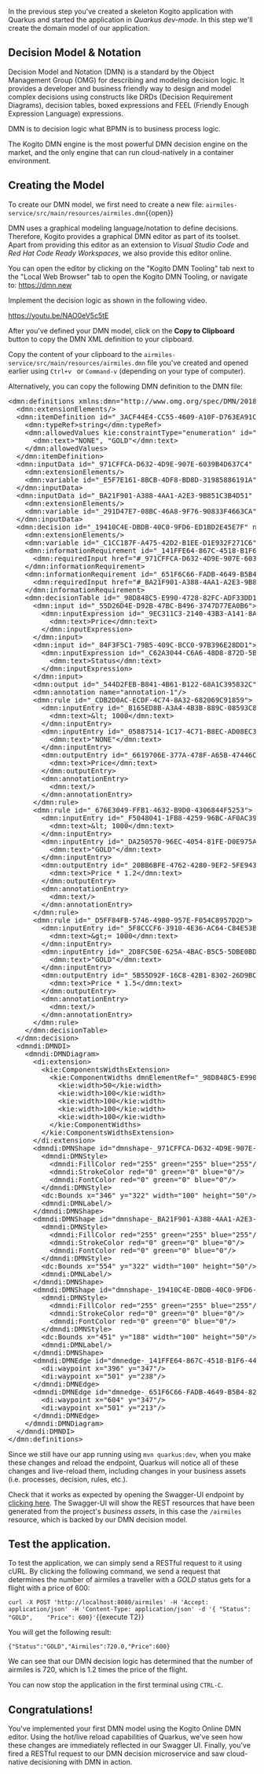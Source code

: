 In the previous step you've created a skeleton Kogito application with Quarkus and started the application in _Quarkus dev-mode_. In this step we'll create the domain model of our application.

## Decision Model & Notation

Decision Model and Notation (DMN) is a standard by the Object Management Group (OMG) for describing and modeling decision logic. It provides a developer and business friendly way to design and model complex decisions using constructs like DRDs (Decision Requirement Diagrams), decision tables, boxed expressions and FEEL (Friendly Enough Expression Language) expressions.

DMN is to decision logic what BPMN is to business process logic.

The Kogito DMN engine is the most powerful DMN decision engine on the market, and the only engine that can run cloud-natively in a container environment.

## Creating the Model

To create our DMN model, we first need to create a new file: `airmiles-service/src/main/resources/airmiles.dmn`{{open}}

DMN uses a graphical modeling language/notation to define decisions. Therefore, Kogito provides a graphical DMN editor as part of its toolset. Apart from providing this editor as an extension to _Visual Studio Code_ and _Red Hat Code Ready Workspaces_, we also  provide this editor online.

You can open the editor by clicking on the "Kogito DMN Tooling" tab next to the "Local Web Browser" tab to open the Kogito DMN Tooling, or navigate to: https://dmn.new

Implement the decision logic as shown in the following video.

https://youtu.be/NAO0eV5c5tE

After you've defined your DMN model, click on the **Copy to Clipboard** button to copy the DMN XML definition to your clipboard.

Copy the content of your clipboard to the `airmiles-service/src/main/resources/airmiles.dmn` file you've created and opened earlier using `Ctrl+v ` or `Command-v` (depending on your type of computer).

Alternatively, you can copy the following DMN definition to the DMN file:

<pre class="file" data-filename="./airmiles-service/src/main/resources/airmiles.dmn" data-target="replace">
&lt;dmn:definitions xmlns:dmn=&quot;http://www.omg.org/spec/DMN/20180521/MODEL/&quot; xmlns=&quot;https://kiegroup.org/dmn/_5D27A744-6EE3-4BC6-B891-9A8669912C99&quot; xmlns:di=&quot;http://www.omg.org/spec/DMN/20180521/DI/&quot; xmlns:kie=&quot;http://www.drools.org/kie/dmn/1.2&quot; xmlns:dmndi=&quot;http://www.omg.org/spec/DMN/20180521/DMNDI/&quot; xmlns:dc=&quot;http://www.omg.org/spec/DMN/20180521/DC/&quot; xmlns:feel=&quot;http://www.omg.org/spec/DMN/20180521/FEEL/&quot; id=&quot;_114F5D03-A27F-437C-9078-743D9F77C0BE&quot; name=&quot;airmiles&quot; typeLanguage=&quot;http://www.omg.org/spec/DMN/20180521/FEEL/&quot; namespace=&quot;https://kiegroup.org/dmn/_5D27A744-6EE3-4BC6-B891-9A8669912C99&quot;&gt;
  &lt;dmn:extensionElements/&gt;
  &lt;dmn:itemDefinition id=&quot;_3ACF44E4-CC55-4609-A10F-D763EA91CFF9&quot; name=&quot;Status&quot; isCollection=&quot;false&quot;&gt;
    &lt;dmn:typeRef&gt;string&lt;/dmn:typeRef&gt;
    &lt;dmn:allowedValues kie:constraintType=&quot;enumeration&quot; id=&quot;_53BADE3B-9AAB-4B8B-BD94-89B92791C90E&quot;&gt;
      &lt;dmn:text&gt;&quot;NONE&quot;, &quot;GOLD&quot;&lt;/dmn:text&gt;
    &lt;/dmn:allowedValues&gt;
  &lt;/dmn:itemDefinition&gt;
  &lt;dmn:inputData id=&quot;_971CFFCA-D632-4D9E-907E-6039B4D637C4&quot; name=&quot;Status&quot;&gt;
    &lt;dmn:extensionElements/&gt;
    &lt;dmn:variable id=&quot;_E5F7E161-8BCB-4DF8-BD8D-31985886191A&quot; name=&quot;Status&quot; typeRef=&quot;Status&quot;/&gt;
  &lt;/dmn:inputData&gt;
  &lt;dmn:inputData id=&quot;_BA21F901-A388-4AA1-A2E3-9B851C3B4D51&quot; name=&quot;Price&quot;&gt;
    &lt;dmn:extensionElements/&gt;
    &lt;dmn:variable id=&quot;_291D47E7-08BC-46A8-9F76-90833F4663CA&quot; name=&quot;Price&quot; typeRef=&quot;number&quot;/&gt;
  &lt;/dmn:inputData&gt;
  &lt;dmn:decision id=&quot;_19410C4E-DBDB-40C0-9FD6-ED1BD2E45E7F&quot; name=&quot;Airmiles&quot;&gt;
    &lt;dmn:extensionElements/&gt;
    &lt;dmn:variable id=&quot;_C1CC187F-A475-42D2-B1EE-D1E932F271C6&quot; name=&quot;Airmiles&quot; typeRef=&quot;number&quot;/&gt;
    &lt;dmn:informationRequirement id=&quot;_141FFE64-867C-4518-B1F6-445132968CB3&quot;&gt;
      &lt;dmn:requiredInput href=&quot;#_971CFFCA-D632-4D9E-907E-6039B4D637C4&quot;/&gt;
    &lt;/dmn:informationRequirement&gt;
    &lt;dmn:informationRequirement id=&quot;_651F6C66-FADB-4649-B5B4-8203E6207335&quot;&gt;
      &lt;dmn:requiredInput href=&quot;#_BA21F901-A388-4AA1-A2E3-9B851C3B4D51&quot;/&gt;
    &lt;/dmn:informationRequirement&gt;
    &lt;dmn:decisionTable id=&quot;_98D848C5-E990-4728-82FC-ADF33DD1919E&quot; hitPolicy=&quot;UNIQUE&quot; preferredOrientation=&quot;Rule-as-Row&quot;&gt;
      &lt;dmn:input id=&quot;_55D26D4E-D92B-47BC-B496-3747D77EA0B6&quot;&gt;
        &lt;dmn:inputExpression id=&quot;_9EC311C3-2140-43B3-A141-8A42DB00DB8D&quot; typeRef=&quot;number&quot;&gt;
          &lt;dmn:text&gt;Price&lt;/dmn:text&gt;
        &lt;/dmn:inputExpression&gt;
      &lt;/dmn:input&gt;
      &lt;dmn:input id=&quot;_84F3F5C1-79B5-409C-BCC0-97B396E28DD1&quot;&gt;
        &lt;dmn:inputExpression id=&quot;_C62A3044-C6A6-48D8-872D-5B330E0C8047&quot; typeRef=&quot;string&quot;&gt;
          &lt;dmn:text&gt;Status&lt;/dmn:text&gt;
        &lt;/dmn:inputExpression&gt;
      &lt;/dmn:input&gt;
      &lt;dmn:output id=&quot;_544D2FEB-B841-4B61-B122-68A1C395832C&quot;/&gt;
      &lt;dmn:annotation name=&quot;annotation-1&quot;/&gt;
      &lt;dmn:rule id=&quot;_CDB2D0AC-ECDF-4C74-8A32-682069C91859&quot;&gt;
        &lt;dmn:inputEntry id=&quot;_B165ED8B-A3A4-4B3B-889C-08593C8F9A87&quot;&gt;
          &lt;dmn:text&gt;&amp;lt; 1000&lt;/dmn:text&gt;
        &lt;/dmn:inputEntry&gt;
        &lt;dmn:inputEntry id=&quot;_05887514-1C17-4C71-B8EC-AD08EC30C0CF&quot;&gt;
          &lt;dmn:text&gt;&quot;NONE&quot;&lt;/dmn:text&gt;
        &lt;/dmn:inputEntry&gt;
        &lt;dmn:outputEntry id=&quot;_6619706E-377A-478F-A65B-47446C49EEEB&quot;&gt;
          &lt;dmn:text&gt;Price&lt;/dmn:text&gt;
        &lt;/dmn:outputEntry&gt;
        &lt;dmn:annotationEntry&gt;
          &lt;dmn:text/&gt;
        &lt;/dmn:annotationEntry&gt;
      &lt;/dmn:rule&gt;
      &lt;dmn:rule id=&quot;_676E3049-FFB1-4632-B9D0-4306844F5253&quot;&gt;
        &lt;dmn:inputEntry id=&quot;_F5048041-1FB8-4259-96BC-AF0AC391CB61&quot;&gt;
          &lt;dmn:text&gt;&amp;lt; 1000&lt;/dmn:text&gt;
        &lt;/dmn:inputEntry&gt;
        &lt;dmn:inputEntry id=&quot;_DA250570-96EC-4054-81FE-D0E975A5F365&quot;&gt;
          &lt;dmn:text&gt;&quot;GOLD&quot;&lt;/dmn:text&gt;
        &lt;/dmn:inputEntry&gt;
        &lt;dmn:outputEntry id=&quot;_20BB6BFE-4762-4280-9EF2-5FE9431645B2&quot;&gt;
          &lt;dmn:text&gt;Price * 1.2&lt;/dmn:text&gt;
        &lt;/dmn:outputEntry&gt;
        &lt;dmn:annotationEntry&gt;
          &lt;dmn:text/&gt;
        &lt;/dmn:annotationEntry&gt;
      &lt;/dmn:rule&gt;
      &lt;dmn:rule id=&quot;_D5FF84FB-5746-4980-957E-F054C8957D2D&quot;&gt;
        &lt;dmn:inputEntry id=&quot;_5F8CCCF6-3910-4E36-AC64-C84E53B49E01&quot;&gt;
          &lt;dmn:text&gt;&amp;gt;= 1000&lt;/dmn:text&gt;
        &lt;/dmn:inputEntry&gt;
        &lt;dmn:inputEntry id=&quot;_2D8FC50E-625A-4BAC-B5C5-5DBE0BD14991&quot;&gt;
          &lt;dmn:text&gt;&quot;GOLD&quot;&lt;/dmn:text&gt;
        &lt;/dmn:inputEntry&gt;
        &lt;dmn:outputEntry id=&quot;_5B55D92F-16C8-42B1-8302-26D9BC21EE3A&quot;&gt;
          &lt;dmn:text&gt;Price * 1.5&lt;/dmn:text&gt;
        &lt;/dmn:outputEntry&gt;
        &lt;dmn:annotationEntry&gt;
          &lt;dmn:text/&gt;
        &lt;/dmn:annotationEntry&gt;
      &lt;/dmn:rule&gt;
    &lt;/dmn:decisionTable&gt;
  &lt;/dmn:decision&gt;
  &lt;dmndi:DMNDI&gt;
    &lt;dmndi:DMNDiagram&gt;
      &lt;di:extension&gt;
        &lt;kie:ComponentsWidthsExtension&gt;
          &lt;kie:ComponentWidths dmnElementRef=&quot;_98D848C5-E990-4728-82FC-ADF33DD1919E&quot;&gt;
            &lt;kie:width&gt;50&lt;/kie:width&gt;
            &lt;kie:width&gt;100&lt;/kie:width&gt;
            &lt;kie:width&gt;100&lt;/kie:width&gt;
            &lt;kie:width&gt;100&lt;/kie:width&gt;
            &lt;kie:width&gt;100&lt;/kie:width&gt;
          &lt;/kie:ComponentWidths&gt;
        &lt;/kie:ComponentsWidthsExtension&gt;
      &lt;/di:extension&gt;
      &lt;dmndi:DMNShape id=&quot;dmnshape-_971CFFCA-D632-4D9E-907E-6039B4D637C4&quot; dmnElementRef=&quot;_971CFFCA-D632-4D9E-907E-6039B4D637C4&quot; isCollapsed=&quot;false&quot;&gt;
        &lt;dmndi:DMNStyle&gt;
          &lt;dmndi:FillColor red=&quot;255&quot; green=&quot;255&quot; blue=&quot;255&quot;/&gt;
          &lt;dmndi:StrokeColor red=&quot;0&quot; green=&quot;0&quot; blue=&quot;0&quot;/&gt;
          &lt;dmndi:FontColor red=&quot;0&quot; green=&quot;0&quot; blue=&quot;0&quot;/&gt;
        &lt;/dmndi:DMNStyle&gt;
        &lt;dc:Bounds x=&quot;346&quot; y=&quot;322&quot; width=&quot;100&quot; height=&quot;50&quot;/&gt;
        &lt;dmndi:DMNLabel/&gt;
      &lt;/dmndi:DMNShape&gt;
      &lt;dmndi:DMNShape id=&quot;dmnshape-_BA21F901-A388-4AA1-A2E3-9B851C3B4D51&quot; dmnElementRef=&quot;_BA21F901-A388-4AA1-A2E3-9B851C3B4D51&quot; isCollapsed=&quot;false&quot;&gt;
        &lt;dmndi:DMNStyle&gt;
          &lt;dmndi:FillColor red=&quot;255&quot; green=&quot;255&quot; blue=&quot;255&quot;/&gt;
          &lt;dmndi:StrokeColor red=&quot;0&quot; green=&quot;0&quot; blue=&quot;0&quot;/&gt;
          &lt;dmndi:FontColor red=&quot;0&quot; green=&quot;0&quot; blue=&quot;0&quot;/&gt;
        &lt;/dmndi:DMNStyle&gt;
        &lt;dc:Bounds x=&quot;554&quot; y=&quot;322&quot; width=&quot;100&quot; height=&quot;50&quot;/&gt;
        &lt;dmndi:DMNLabel/&gt;
      &lt;/dmndi:DMNShape&gt;
      &lt;dmndi:DMNShape id=&quot;dmnshape-_19410C4E-DBDB-40C0-9FD6-ED1BD2E45E7F&quot; dmnElementRef=&quot;_19410C4E-DBDB-40C0-9FD6-ED1BD2E45E7F&quot; isCollapsed=&quot;false&quot;&gt;
        &lt;dmndi:DMNStyle&gt;
          &lt;dmndi:FillColor red=&quot;255&quot; green=&quot;255&quot; blue=&quot;255&quot;/&gt;
          &lt;dmndi:StrokeColor red=&quot;0&quot; green=&quot;0&quot; blue=&quot;0&quot;/&gt;
          &lt;dmndi:FontColor red=&quot;0&quot; green=&quot;0&quot; blue=&quot;0&quot;/&gt;
        &lt;/dmndi:DMNStyle&gt;
        &lt;dc:Bounds x=&quot;451&quot; y=&quot;188&quot; width=&quot;100&quot; height=&quot;50&quot;/&gt;
        &lt;dmndi:DMNLabel/&gt;
      &lt;/dmndi:DMNShape&gt;
      &lt;dmndi:DMNEdge id=&quot;dmnedge-_141FFE64-867C-4518-B1F6-445132968CB3&quot; dmnElementRef=&quot;_141FFE64-867C-4518-B1F6-445132968CB3&quot;&gt;
        &lt;di:waypoint x=&quot;396&quot; y=&quot;347&quot;/&gt;
        &lt;di:waypoint x=&quot;501&quot; y=&quot;238&quot;/&gt;
      &lt;/dmndi:DMNEdge&gt;
      &lt;dmndi:DMNEdge id=&quot;dmnedge-_651F6C66-FADB-4649-B5B4-8203E6207335&quot; dmnElementRef=&quot;_651F6C66-FADB-4649-B5B4-8203E6207335&quot;&gt;
        &lt;di:waypoint x=&quot;604&quot; y=&quot;347&quot;/&gt;
        &lt;di:waypoint x=&quot;501&quot; y=&quot;213&quot;/&gt;
      &lt;/dmndi:DMNEdge&gt;
    &lt;/dmndi:DMNDiagram&gt;
  &lt;/dmndi:DMNDI&gt;
&lt;/dmn:definitions&gt;
</pre>

Since we still have our app running using `mvn quarkus:dev`, when you make these changes and reload the endpoint, Quarkus will notice all of these changes and live-reload them, including changes in your business assets (i.e. processes, decision, rules, etc.).

Check that it works as expected by opening the Swagger-UI endpoint by [clicking here](https://[[CLIENT_SUBDOMAIN]]-8080-[[KATACODA_HOST]].environments.katacoda.com/swagger-ui). The Swagger-UI will show the REST resources that have been generated from the project's _business assets_, in this case the `/airmiles` resource, which is backed by our DMN decision model.

## Test the application.

To test the application, we can simply send a RESTful request to it using cURL. By clicking the following command, we send a request that determines the number of airmiles a traveller with a _GOLD_ status gets for a flight with a price of 600:

`curl -X POST 'http://localhost:8080/airmiles' -H 'Accept: application/json' -H 'Content-Type: application/json' -d '{ "Status": "GOLD",	"Price": 600}'`{{execute T2}}

You will get the following result:

```console
{"Status":"GOLD","Airmiles":720.0,"Price":600}
```

We can see that our DMN decision logic has determined that the number of airmiles is 720, which is 1.2 times the price of the flight.

You can now stop the application in the first terminal using `CTRL-C`.

## Congratulations!

You've implemented your first DMN model using the Kogito Online DMN editor. Using the hot/live reload capabilities of Quarkus, we've seen how these changes are immediately reflected in our Swagger UI. Finally, you've fired a RESTful request to our DMN decision microservice and saw cloud-native decisioning with DMN in action.
